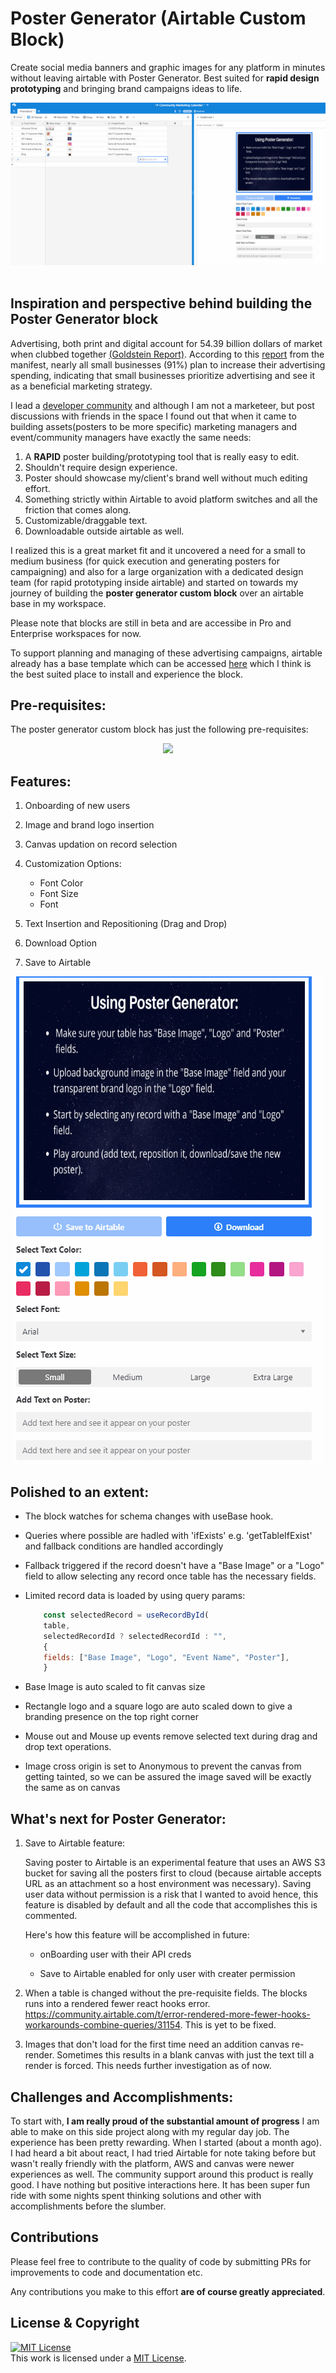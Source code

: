 # Poster Generator (Airtable Custom Block)

Create social media banners and graphic images for any platform in minutes without leaving airtable with Poster Generator. Best suited for **rapid design prototyping** and bringing brand campaigns ideas to life.

<div align="center">
  <img src="./demo/full-demo.gif">&nbsp;&nbsp;
</div>

## Inspiration and perspective behind building the Poster Generator block

Advertising, both print and digital account for 54.39 billion dollars of market when clubbed together [(Goldstein Report)](<https://www.goldsteinresearch.com/report/india-advertising-market#:~:text=Goldstein%20Research%20analyst%20forecast%20that,period%20(2017%2D2025).>). According to this [report](https://themanifest.com/advertising/small-business-advertising-spending-2019) from the manifest, nearly all small businesses (91%) plan to increase their advertising spending, indicating that small businesses prioritize advertising and see it as a beneficial marketing strategy.

I lead a [developer community](https://www.facebook.com/groups/DevCDelhiNCR/) and although I am not a marketeer, but post discussions with friends in the space I found out that when it came to building assets(posters to be more specific) marketing managers and event/community managers have exactly the same needs:

1. A **RAPID** poster building/prototyping tool that is really easy to edit.
2. Shouldn't require design experience.
3. Poster should showcase my/client's brand well without much editing effort.
4. Something strictly within Airtable to avoid platform switches and all the friction that comes along.
5. Customizable/draggable text.
6. Downloadable outside airtable as well.

I realized this is a great market fit and it uncovered a need for a small to medium business (for quick execution and generating posters for campaigning) and also for a large organization with a dedicated design team (for rapid prototyping inside airtable) and started on towards my journey of building the **poster generator custom block** over an airtable base in my workspace.

Please note that blocks are still in beta and are accessibe in Pro and Enterprise workspaces for now.

To support planning and managing of these advertising campaigns, airtable already has a base template which can be accessed [here](https://airtable.com/templates/marketing/expNoL0sYUbOogSCm/advertising-campaigns) which I think is the best suited place to install and experience the block.

## Pre-requisites:

The poster generator custom block has just the following pre-requisites:

<div align="center">
    <img src = "https://qpostgen.s3.us-east-2.amazonaws.com/onboarding.png">
</div>

## Features:

1. Onboarding of new users

2. Image and brand logo insertion

3. Canvas updation on record selection

4. Customization Options:

   - Font Color
   - Font Size
   - Font

5. Text Insertion and Repositioning (Drag and Drop)

6. Download Option

7. Save to Airtable

<div align="center">
    <img src = "./demo/onboarding.gif">
</div>

## Polished to an extent:

- The block watches for schema changes with useBase hook.

- Queries where possible are hadled with 'ifExists' e.g. 'getTableIfExist' and fallback conditions are handled accordingly

- Fallback triggered if the record doesn't have a "Base Image" or a "Logo" field to allow selecting any record once table has the necessary fields.

- Limited record data is loaded by using query params:

  ```js
      const selectedRecord = useRecordById(
      table,
      selectedRecordId ? selectedRecordId : "",
      {
      fields: ["Base Image", "Logo", "Event Name", "Poster"],
      }
  ```

- Base Image is auto scaled to fit canvas size

- Rectangle logo and a square logo are auto scaled down to give a branding presence on the top right corner

- Mouse out and Mouse up events remove selected text during drag and drop text operations.

* Image cross origin is set to Anonymous to prevent the canvas from getting tainted, so we can be assured the image saved will be exactly the same as on canvas

## What's next for Poster Generator:

1. Save to Airtable feature:

   Saving poster to Airtable is an experimental feature that uses an AWS S3 bucket for saving all the posters first to cloud (because airtable accepts URL as an attachment so a host environment was necessary). Saving user data without permission is a risk that I wanted to avoid hence, this feature is disabled by default and all the code that accomplishes this is commented.

   Here's how this feature will be accomplished in future:

   - onBoarding user with their API creds

   - Save to Airtable enabled for only user with creater permission

2. When a table is changed without the pre-requisite fields. The blocks runs into a rendered fewer react hooks error. https://community.airtable.com/t/error-rendered-more-fewer-hooks-workarounds-combine-queries/31154. This is yet to be fixed.

3. Images that don't load for the first time need an addition canvas re-render. Sometimes this results in a blank canvas with just the text till a render is forced. This needs further investigation as of now.

## Challenges and Accomplishments:

To start with, **I am really proud of the substantial amount of progress** I am able to make on this side project along with my regular day job. The experience has been pretty rewarding. When I started (about a month ago). I had heard a bit about react, I had tried Airtable for note taking before but wasn't really friendly with the platform, AWS and canvas were newer experiences as well. The community support around this product is really good. I have nothing but positive interactions here. It has been super fun ride with some nights spent thinking solutions and other with accomplishments before the slumber.

## Contributions

Please feel free to contribute to the quality of code by submitting PRs for improvements to code and documentation etc.

Any contributions you make to this effort **are of course greatly appreciated**.

## License & Copyright

<a rel="license" href="https://opensource.org/licenses/MIT"><img alt="MIT License" style="border-width:0" src="https://opensource.org/files/OSIApproved.png" width="100px" height="100px" /></a><br />This work is licensed under a <a rel="license" href="https://opensource.org/licenses/MIT">MIT License</a>.
